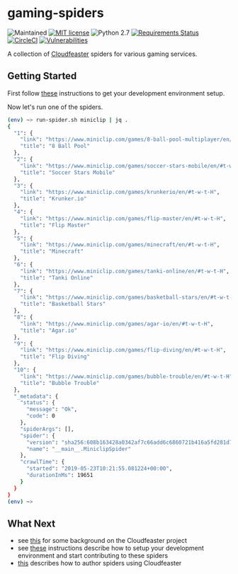 # gaming-spiders

![Maintained](https://img.shields.io/maintenance/yes/2019.svg)
[![MIT license](http://img.shields.io/badge/license-MIT-brightgreen.svg)](http://opensource.org/licenses/MIT)
![Python 2.7](https://img.shields.io/badge/python-2.7-FFC100.svg?style=flat)
[![Requirements Status](https://requires.io/github/simonsdave/gaming-spiders/requirements.svg?branch=master)](https://requires.io/github/simonsdave/gaming-spiders/requirements/?branch=master)
[![CircleCI](https://circleci.com/gh/simonsdave/gaming-spiders.svg?style=shield)](https://circleci.com/gh/simonsdave/gaming-spiders)
[![Vulnerabilities](https://snyk.io/test/github/simonsdave/gaming-spiders/badge.svg)](https://snyk.io/test/github/simonsdave/gaming-spiders)

A collection of [Cloudfeaster](https://github.com/simonsdave/cloudfeaster)
spiders for various gaming services.

## Getting Started

First follow [these](dev_env/README.md) instructions to get your development environment setup.

Now let's run one of the spiders.

```bash
(env) ~> run-spider.sh miniclip | jq .
{
  "1": {
    "link": "https://www.miniclip.com/games/8-ball-pool-multiplayer/en/#t-w-t-H",
    "title": "8 Ball Pool"
  },
  "2": {
    "link": "https://www.miniclip.com/games/soccer-stars-mobile/en/#t-w-t-H",
    "title": "Soccer Stars Mobile"
  },
  "3": {
    "link": "https://www.miniclip.com/games/krunkerio/en/#t-w-t-H",
    "title": "Krunker.io"
  },
  "4": {
    "link": "https://www.miniclip.com/games/flip-master/en/#t-w-t-H",
    "title": "Flip Master"
  },
  "5": {
    "link": "https://www.miniclip.com/games/minecraft/en/#t-w-t-H",
    "title": "Minecraft"
  },
  "6": {
    "link": "https://www.miniclip.com/games/tanki-online/en/#t-w-t-H",
    "title": "Tanki Online"
  },
  "7": {
    "link": "https://www.miniclip.com/games/basketball-stars/en/#t-w-t-H",
    "title": "Basketball Stars"
  },
  "8": {
    "link": "https://www.miniclip.com/games/agar-io/en/#t-w-t-H",
    "title": "Agar.io"
  },
  "9": {
    "link": "https://www.miniclip.com/games/flip-diving/en/#t-w-t-H",
    "title": "Flip Diving"
  },
  "10": {
    "link": "https://www.miniclip.com/games/bubble-trouble/en/#t-w-t-H",
    "title": "Bubble Trouble"
  },
  "_metadata": {
    "status": {
      "message": "Ok",
      "code": 0
    },
    "spiderArgs": [],
    "spider": {
      "version": "sha256:608b163428a0342af7c66add6c6860721b416a5fd281d72cbabd8f4e12b362a2",
      "name": "__main__.MiniclipSpider"
    },
    "crawlTime": {
      "started": "2019-05-23T10:21:55.081224+00:00",
      "durationInMs": 19651
    }
  }
}
(env) ~>
```

## What Next

* see [this](https://github.com/simonsdave/cloudfeaster/blob/master/docs/story.md) for some background on the Cloudfeaster project
* see [these](docs/contributing.md) instructions
describe how to setup your development environment and
start contributing to these spiders
* [this](https://github.com/simonsdave/cloudfeaster/blob/master/docs/spider_authors.md) describes
how to author spiders using Cloudfeaster
